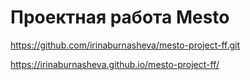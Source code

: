 # Проектная работа Mesto

https://github.com/irinaburnasheva/mesto-project-ff.git

https://irinaburnasheva.github.io/mesto-project-ff/